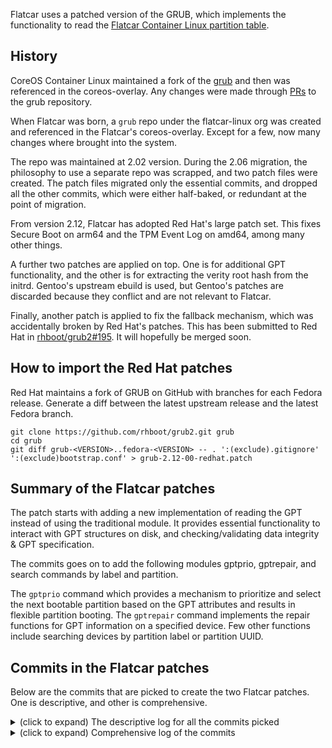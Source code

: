 Flatcar uses a patched version of the GRUB, which implements the functionality to
read the [Flatcar Container Linux partition table](https://www.flatcar.org/docs/latest/reference/developer-guides/sdk-disk-partitions/#partition-table).

## History

CoreOS Container Linux maintained a fork of the [grub](https://github.com/coreos/grub) and then was referenced
in the coreos-overlay. Any changes were made through [PRs](https://github.com/coreos/grub/pulls?q=is%3Apr+is%3Aclosed) to the grub repository.

When Flatcar was born, a `grub` repo under the flatcar-linux org was created
and referenced in the Flatcar's coreos-overlay. Except for a few, now many changes
where brought into the system.

The repo was maintained at 2.02 version. During the 2.06 migration, the philosophy
to use a separate repo was scrapped, and two patch files were created. The patch
files migrated only the essential commits, and dropped all the other commits, which
were either half-baked, or redundant at the point of migration.

From version 2.12, Flatcar has adopted Red Hat's large patch set. This fixes
Secure Boot on arm64 and the TPM Event Log on amd64, among many other things.

A further two patches are applied on top. One is for additional GPT
functionality, and the other is for extracting the verity root hash from the
initrd. Gentoo's upstream ebuild is used, but Gentoo's patches are discarded
because they conflict and are not relevant to Flatcar.

Finally, another patch is applied to fix the fallback mechanism, which was
accidentally broken by Red Hat's patches. This has been submitted to Red Hat in
[rhboot/grub2#195](https://github.com/rhboot/grub2/pull/195). It will hopefully
be merged soon.

## How to import the Red Hat patches

Red Hat maintains a fork of GRUB on GitHub with branches for each Fedora release. Generate a diff between the latest upstream release and the latest Fedora branch.

```
git clone https://github.com/rhboot/grub2.git grub
cd grub
git diff grub-<VERSION>..fedora-<VERSION> -- . ':(exclude).gitignore' ':(exclude)bootstrap.conf' > grub-2.12-00-redhat.patch
```

## Summary of the Flatcar patches

The patch starts with adding a new implementation of reading the GPT instead
of using the traditional module. It provides essential functionality to interact
with GPT structures on disk, and checking/validating data integrity & GPT specification.

The commits goes on to add the following modules gptprio, gptrepair, and search
commands by label and partition.

The `gptprio` command which provides a mechanism to prioritize and select the
next bootable partition based on the GPT attributes and results in flexible
partition booting. The `gptrepair` command implements the repair functions for
GPT information on a specified device. Few other functions include searching
devices by partition label or partition UUID.

## Commits in the Flatcar patches

Below are the commits that are picked to create the two Flatcar patches. One is
descriptive, and other is comprehensive.

<details>
  <summary>(click to expand) The descriptive log for all the commits picked </summary>

```
commit f69a9e0fdcf63ac33906e2753e14152bab2fcd05
Author: Michael Marineau <michael.marineau@coreos.com>
Date:   Sun Sep 28 21:26:21 2014 -0700

    gpt: start new GPT module

    This module is a new implementation for reading GUID Partition Tables
    which is much stricter than the existing part_gpt module and exports GPT
    data directly instead of the generic grub_partition structure. It will
    be the basis for modules that need to read/write/update GPT data.

    The current code does nothing more than read and verify the table.

commit c26743a145c918958b862d580c4261735d1c1a6e
Author: Michael Marineau <michael.marineau@coreos.com>
Date:   Sat Oct 18 15:39:13 2014 -0700

    gpt: rename misnamed header location fields

    The header location fields refer to 'this header' and 'alternate header'
    respectively, not 'primary header' and 'backup header'. The previous
    field names are backwards for the backup header.

commit 94f04a532d2b0e2b81e47a92488ebb1613bda1a0
Author: Michael Marineau <michael.marineau@coreos.com>
Date:   Sat Oct 18 16:46:17 2014 -0700

    gpt: record size of of the entries table

    The size of the entries table will be needed later when writing it back
    to disk. Restructure the entries reading code to flow a little better.

commit 3d066264ac13198e45dc151b863a9aac4c095225
Author: Michael Marineau <michael.marineau@coreos.com>
Date:   Sat Oct 18 18:18:17 2014 -0700

    gpt: consolidate crc32 computation code

    The gcrypt API is overly verbose, wrap it up in a helper function to
    keep this rather common operation easy to use.

commit dab6fac705bdad7e6ec130b24085189bcb15a5c9
Author: Michael Marineau <michael.marineau@coreos.com>
Date:   Sat Oct 18 18:21:07 2014 -0700

    gpt: add new repair function to sync up primary and backup tables.

commit 5e1829d4141343617b5e13e84298d118eac15bdf
Author: Michael Marineau <michael.marineau@coreos.com>
Date:   Sun Oct 19 14:21:29 2014 -0700

    gpt: add write function and gptrepair command

    The first hint of something practical, a command that can restore any of
    the GPT structures from the alternate location. New test case must run
    under QEMU because the loopback device used by the other unit tests does
    not support writing.

commit 2cd009dffe98c19672394608661767e4c3c84764
Author: Michael Marineau <michael.marineau@coreos.com>
Date:   Thu Oct 30 20:55:21 2014 -0700

    gpt: add a new generic GUID type

    In order to do anything with partition GUIDs they need to be stored in a
    proper structure like the partition type GUIDs. Additionally add an
    initializer macro to simplify defining both GUID types.

commit 508b02fc8a1fe58413ec8938ed1a7b149b5855fe
Author: Michael Marineau <michael.marineau@coreos.com>
Date:   Mon Nov 3 17:14:37 2014 -0800

    gpt: new gptprio.next command for selecting priority based partitions

    Basic usage would look something like this:

        gptprio.next -d usr_dev -u usr_uuid
        linuxefi ($usr_dev)/boot/vmlinuz mount.usr=PARTUUID=$usr_uuid

    After booting the system should set the 'successful' bit on the
    partition that was used.

commit f8f6f790aa7448a35c2e3aae2d1a35d9d323a1b2
Author: Michael Marineau <michael.marineau@coreos.com>
Date:   Sat Nov 15 13:27:13 2014 -0800

    gpt: split out checksum recomputation

    For basic data modifications the full repair function is overkill.

commit d9bdbc10485a5c6f610569077631294683da4e34
Author: Michael Marineau <michael.marineau@coreos.com>
Date:   Thu Nov 27 12:55:53 2014 -0800

    gpt: move gpt guid printing function to common library

commit ffb13159f1e88d8c66954c3dfbeb027f943b3b1d
Author: Michael Marineau <michael.marineau@coreos.com>
Date:   Thu Nov 27 14:54:27 2014 -0800

    gpt: switch partition names to a 16 bit type

    In UEFI/GPT strings are UTF-16 so use a uint16 to make dealing with the
    string practical.

commit febf4666fbabc3ab4eaab32f4972b45b5c64c06d
Author: Michael Marineau <michael.marineau@coreos.com>
Date:   Thu Nov 27 15:49:57 2014 -0800

    tests: add some partitions to the gpt unit test data

commit 67475f53e0ac4a844f793296ba2e4af707d5b20e
Author: Michael Marineau <michael.marineau@coreos.com>
Date:   Thu Nov 27 16:34:21 2014 -0800

    gpt: add search by partition label and uuid commands

    Builds on the existing filesystem search code. Only for GPT right now.

commit d1270a2ba31cc3dd747d410a907f272ff03a6d68
Author: Michael Marineau <michael.marineau@coreos.com>
Date:   Fri Jul 31 15:03:11 2015 -0700

    gpt: clean up little-endian crc32 computation

     - Remove problematic cast from *uint8_t to *uint32_t (alignment issue).
     - Remove dynamic allocation and associated error handling paths.
     - Match parameter ordering to existing grub_crypto_hash function.

commit bacbed2c07f4b4e21c70310814a75fa9a1c3a155
Author: Alex Crawford <alex.crawford@coreos.com>
Date:   Mon Aug 31 15:23:39 2015 -0700

    gpt: minor cleanup

commit 1545295ad49d2aff2b75c6c0e7db58214351768e
Author: Alex Crawford <alex.crawford@coreos.com>
Date:   Mon Aug 31 15:15:48 2015 -0700

    gpt: add search by disk uuid command

commit 6d4ea47541db4e0a1eab81de8843a491973e6b40
Author: Michael Marineau <michael.marineau@coreos.com>
Date:   Mon Jul 25 14:59:29 2016 -0700

    gpt: do not use disk sizes GRUB will reject as invalid later on

    GRUB assumes that no disk is ever larger than 1EiB and rejects
    reads/writes to such locations. Unfortunately this is not conveyed in
    the usual way with the special GRUB_DISK_SIZE_UNKNOWN value.

commit 99959fa2fb8bfafadc1fa5aec773a8d605a1df4e
Author: Michael Marineau <michael.marineau@coreos.com>
Date:   Wed Aug 10 18:26:03 2016 -0700

    gpt: add verbose debug logging

commit f6b89ec3156a549999a13b3d15e9a67b4a9bf824
Author: Michael Marineau <michael.marineau@coreos.com>
Date:   Wed Aug 10 18:26:03 2016 -0700

    gpt: improve validation of GPT headers

    Adds basic validation of all the disk locations in the headers, reducing
    the chance of corrupting weird locations on disk.

commit fa18d3a292bdcd61012d549c61e25d557481a05e
Author: Michael Marineau <michael.marineau@coreos.com>
Date:   Thu Aug 11 15:02:21 2016 -0700

    gpt: refuse to write to sector 0

commit b1ef48849c8dc12756793567520dfd3654539a27
Author: Michael Marineau <michael.marineau@coreos.com>
Date:   Sat Aug 20 17:42:12 2016 -0700

    gpt: properly detect and repair invalid tables

    GPT_BOTH_VALID is 4 bits so simple a boolean check is not sufficient.
    This broken condition allowed gptprio to trust bogus disk locations in
    headers that were marked invalid causing arbitrary disk corruption.

commit 9af98c2bfd31a73b899268e67f01bca785681d52
Author: Michael Marineau <michael.marineau@coreos.com>
Date:   Mon Aug 22 16:44:30 2016 -0700

    gptrepair_test: fix typo in cleanup trap

commit d457364d1d811ad262519cf6dde3d098caf7c778
Author: Michael Marineau <michael.marineau@coreos.com>
Date:   Mon Aug 22 16:45:10 2016 -0700

    gptprio_test: check GPT is repaired when appropriate

commit 3a3e45823dd677b428ceb40d8963676aff63f8d2
Author: Michael Marineau <michael.marineau@coreos.com>
Date:   Mon Aug 22 18:30:56 2016 -0700

    fix checking alternate_lba

commit 72b178950d313d567dfdf11f403199370d81a9f3
Author: Michael Marineau <michael.marineau@coreos.com>
Date:   Wed Aug 24 16:14:20 2016 -0700

    gpt: fix partition table indexing and validation

    Portions of the code attempted to handle the fact that GPT entries on
    disk may be larger than the currently defined struct while others
    assumed the data could be indexed by the struct size directly. This
    never came up because no utility uses a size larger than 128 bytes but
    for the sake of safety we need to do this by the spec.

commit 1d358a2061f40ad89567754f4787d0c76001d48a
Author: Michael Marineau <michael.marineau@coreos.com>
Date:   Tue Aug 23 13:09:14 2016 -0700

    gpt: prefer disk size from header over firmware

    The firmware and the OS may disagree on the disk configuration and size.
    Although such a setup should be avoided users are unlikely to know about
    the problem, assuming everything behaves like the OS. Tolerate this as
    best we can and trust the reported on-disk location over the firmware
    when looking for the backup GPT. If the location is inaccessible report
    the error as best we can and move on.

commit 2ed905dc03c757c92064486b380f59166cc704e8
Author: Vito Caputo <vito.caputo@coreos.com>
Date:   Thu Aug 25 17:21:18 2016 -0700

    gpt: add helper for picking a valid header

    Eliminate some repetition in primary vs. backup header acquisition.

commit 4af1d7a8b7d0cefa41a1ea4df050b161ea6cdf50
Author: Michael Marineau <michael.marineau@coreos.com>
Date:   Tue Sep 20 13:06:05 2016 -0700

    gptrepair: fix status checking

    None of these status bit checks were correct. Fix and simplify.

commit a794435ae9f5b1a2e0281d36b10545c6e643fd8d
Author: Michael Marineau <michael.marineau@coreos.com>
Date:   Tue Sep 20 12:43:01 2016 -0700

    gpt: use inline functions for checking status bits

    This should prevent bugs like 6078f836 and 4268f3da.

commit 38cc185319b74d7d33ad380fe4d519fb0b0c85a6
Author: Michael Marineau <michael.marineau@coreos.com>
Date:   Tue Sep 20 13:40:11 2016 -0700

    gpt: allow repair function to noop

    Simplifies usage a little.

commit 2aeadda52929bb47089ef99c2bad0f928eadeffa
Author: Michael Marineau <michael.marineau@coreos.com>
Date:   Wed Sep 21 13:22:06 2016 -0700

    gpt: do not use an enum for status bit values

commit 34652e500d64dc747ca17091b4490f9adf93ff82
Author: Michael Marineau <michael.marineau@coreos.com>
Date:   Wed Sep 21 13:44:11 2016 -0700

    gpt: check header and entries status bits together

    Use the new status function which checks *_HEADER_VALID and
    *_ENTRIES_VALID bits together. It doesn't make sense for the header and
    entries bits to mismatch so don't allow for it.

commit 753dd9201306e8cd7092a1231ceb194524397b04
Author: Michael Marineau <michael.marineau@coreos.com>
Date:   Wed Sep 21 13:52:52 2016 -0700

    gpt: be more careful about relocating backup header

    The header was being relocated without checking the new location is
    actually safe. If the BIOS thinks the disk is smaller than the OS then
    repair may relocate the header into allocated space, failing the final
    validation check. So only move it if the disk has grown.

    Additionally, if the backup is valid then we can assume its current
    location is good enough and leave it as-is.

commit f1f618740d1379000b04130a632f4d53bc2392b8
Author: Michael Marineau <michael.marineau@coreos.com>
Date:   Wed Sep 21 14:33:48 2016 -0700

    gpt: selectively update fields during repair

    Just a little cleanup/refactor to skip touching data we don't need to.

commit 285368e3753b1dbd631c1f5a4a127b7321a6941f
Author: Michael Marineau <michael.marineau@coreos.com>
Date:   Wed Sep 21 14:55:19 2016 -0700

    gpt: always revalidate when recomputing checksums

    This ensures all code modifying GPT data include the same sanity check
    that repair does. If revalidation fails the status flags are left in the
    appropriate state.

commit f19f5cc49dc00752f6b267c2d580a25c31697afb
Author: Michael Marineau <michael.marineau@coreos.com>
Date:   Wed Sep 21 15:01:09 2016 -0700

    gpt: include backup-in-sync check in revalidation

commit 7b25acebc343895adf942975bba5a52ef3408437
Author: Michael Marineau <michael.marineau@coreos.com>
Date:   Wed Sep 21 15:29:55 2016 -0700

    gpt: read entries table at the same time as the header

    I personally think this reads easier. Also has the side effect of
    directly comparing the primary and backup tables instead of presuming
    they are equal if the crc32 matches.

commit edd01f055a8a8f922491ba7077bf26fcaf015516
Author: Michael Marineau <michael.marineau@coreos.com>
Date:   Wed Sep 21 16:02:53 2016 -0700

    gpt: report all revalidation errors

    Before returning an error that the primary or backup GPT is invalid push
    the existing error onto the stack so the user will be told what is bad.

commit 176fe49cf03ffdd72b8bd174a149032c3867ddde
Author: Michael Marineau <michael.marineau@coreos.com>
Date:   Thu Sep 22 10:00:27 2016 -0700

    gpt: rename and update documentation for grub_gpt_update

    The function now does more than just recompute checksums so give it a
    more general name to reflect that.

commit eb28d32081be2d224874c430345e7ef97bfbba07
Author: Michael Marineau <michael.marineau@coreos.com>
Date:   Thu Sep 22 11:18:42 2016 -0700

    gpt: write backup GPT first, skip if inaccessible.

    Writing the primary GPT before the backup may lead to a confusing
    situation: booting a freshly updated system could consistently fail and
    next boot will fall back to the old system if writing the primary works
    but writing the backup fails. If the backup is written first and fails
    the primary is left in the old state so the next boot will re-try and
    possibly fail in the exact same way. Making that repeatable should make
    it easier for users to identify the error.

    Additionally if the firmware and OS disagree on the disk size, making
    the backup inaccessible to GRUB, then just skip writing the backup.
    When this happens the automatic call to `coreos-setgoodroot` after boot
    will take care of repairing the backup.
```
</details>

<details>
  <summary> (click to expand) Comprehensive log of the commits</summary>

```
f69a9e0fd gpt: start new GPT module
c26743a14 gpt: rename misnamed header location fields
94f04a532 gpt: record size of of the entries table
3d066264a gpt: consolidate crc32 computation code
dab6fac70 gpt: add new repair function to sync up primary and backup tables.
5e1829d41 gpt: add write function and gptrepair command
2cd009dff gpt: add a new generic GUID type
508b02fc8 gpt: new gptprio.next command for selecting priority based partitions
f8f6f790a gpt: split out checksum recomputation
d9bdbc104 gpt: move gpt guid printing function to common library
ffb13159f gpt: switch partition names to a 16 bit type
febf4666f tests: add some partitions to the gpt unit test data
67475f53e gpt: add search by partition label and uuid commands
d1270a2ba gpt: clean up little-endian crc32 computation
bacbed2c0 gpt: minor cleanup
1545295ad gpt: add search by disk uuid command
6d4ea4754 gpt: do not use disk sizes GRUB will reject as invalid later on
99959fa2f gpt: add verbose debug logging
f6b89ec31 gpt: improve validation of GPT headers
fa18d3a29 gpt: refuse to write to sector 0
b1ef48849 gpt: properly detect and repair invalid tables
9af98c2bf gptrepair_test: fix typo in cleanup trap
d457364d1 gptprio_test: check GPT is repaired when appropriate
3a3e45823 fix checking alternate_lba
72b178950 gpt: fix partition table indexing and validation
1d358a206 gpt: prefer disk size from header over firmware
2ed905dc0 gpt: add helper for picking a valid header
4af1d7a8b gptrepair: fix status checking
a794435ae gpt: use inline functions for checking status bits
38cc18531 gpt: allow repair function to noop
2aeadda52 gpt: do not use an enum for status bit values
34652e500 gpt: check header and entries status bits together
753dd9201 gpt: be more careful about relocating backup header
f1f618740 gpt: selectively update fields during repair
285368e37 gpt: always revalidate when recomputing checksums
f19f5cc49 gpt: include backup-in-sync check in revalidation
7b25acebc gpt: read entries table at the same time as the header
edd01f055 gpt: report all revalidation errors
176fe49cf gpt: rename and update documentation for grub_gpt_update
eb28d3208 gpt: write backup GPT first, skip if inaccessible.
```
</details>
